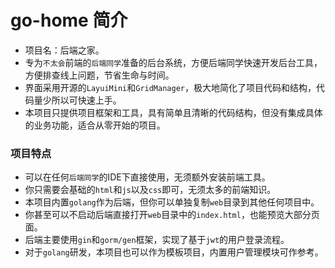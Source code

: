 # go-home 简介

- 项目名：后端之家。
- 专为`不太会`前端的`后端同学`准备的后台系统，方便后端同学快速开发后台工具，方便排查线上问题，节省生命与时间。
- 界面采用开源的`LayuiMini`和`GridManager`，极大地简化了项目代码和结构，代码量少所以可快速上手。
- 本项目只提供项目框架和工具，具有简单且清晰的代码结构，但没有集成具体的业务功能，适合从零开始的项目。

### 项目特点

- 可以在任何`后端同学`的IDE下直接使用，无须额外安装前端工具。
- 你只需要会基础的`html`和`js`以及`css`即可，无须太多的前端知识。
- 本项目内置`golang`作为后端，但你可以单独复制`web`目录到其他任何项目中。
- 你甚至可以不启动后端直接打开`web`目录中的`index.html`，也能预览大部分页面。
- 后端主要使用`gin`和`gorm/gen`框架，实现了基于`jwt`的用户登录流程。
- 对于`golang`研发，本项目也可以作为模板项目，内置用户管理模块可作参考。